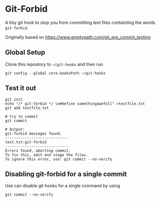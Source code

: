 # Git-Forbid

A tiny git hook to stop you from committing text files containting the words `git-forbid`. 

Originally based on https://www.emptypath.com/git_pre_commit_testing


## Global Setup

Clone this repostory to `~/git-hooks` and then run 

	git config --global core.hooksPath ~/git-hooks

## Test it out

	git init
	echo "/* git-forbid */ \n#define somethingawefull" >testfile.txt
	git add testfile.txt
	
	# try to commit 
	git commit
	
	# Output: 
	git-forbid messages found. 
	-----------------------------
	test.txt:git-forbid
	-----------------------------
	Errors found, aborting commit. 
	To fix this, edit and stage the files.
	To ignore this error, use: git commit --no-verify
	
	
## Disabling git-forbid for a single commit 

Use can disable git hooks for a single command by using 

	git commit --no-verify